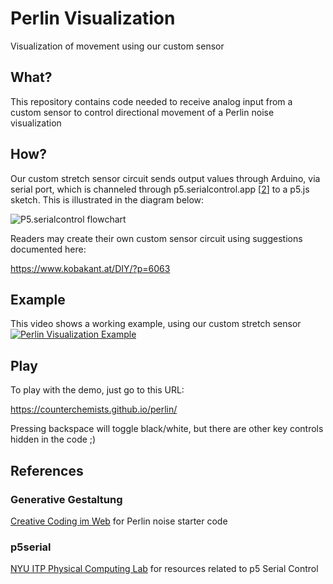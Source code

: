 # Perlin Visualization
Visualization of movement using our custom sensor

## What?
This repository contains code needed to receive analog input from a custom sensor to control directional movement of a Perlin noise visualization

## How?
Our custom stretch sensor circuit sends output values through Arduino, via serial port, which is channeled through p5.serialcontrol.app [[2](#p5serial)] to a p5.js sketch. This is illustrated in the diagram below:

![P5.serialcontrol flowchart](http://www.itpblogelizabethferguson.com/wp-content/uploads/2017/10/socket-serial-connection-1.png)

Readers may create their own custom sensor circuit using suggestions documented here:

https://www.kobakant.at/DIY/?p=6063

## Example
This video shows a working example, using our custom stretch sensor
[![Perlin Visualization Example](https://img.youtube.com/vi/CJfnQpjb2bo/0.jpg)](https://www.youtube.com/watch?v=CJfnQpjb2bo)

## Play

To play with the demo, just go to this URL:

https://counterchemists.github.io/perlin/

Pressing backspace will toggle black/white, but there are other key controls hidden in the code ;)


## References
### Generative Gestaltung
[Creative Coding im Web](http://www.generative-gestaltung.de/) for Perlin noise starter code
### p5serial
 [NYU ITP Physical Computing Lab](https://itp.nyu.edu/physcomp/labs/labs-serial-communication/lab-serial-input-to-the-p5-js-ide/) for resources related to p5 Serial Control
